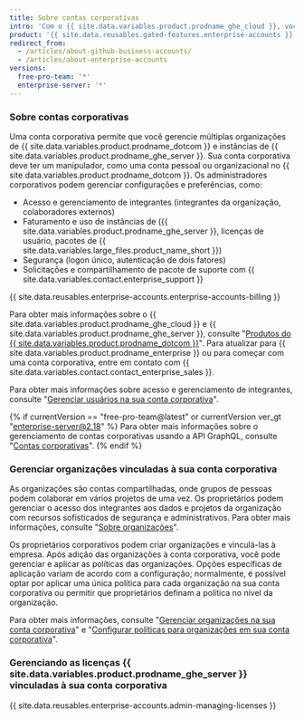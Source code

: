 ```yaml
---
title: Sobre contas corporativas
intro: 'Com o {{ site.data.variables.product.prodname_ghe_cloud }}, você pode criar uma conta corporativa para permitir a colaboração entre suas organizações, ao mesmo tempo que fornece aos administradores um único ponto de visibilidade e gerenciamento.'
product: '{{ site.data.reusables.gated-features.enterprise-accounts }}'
redirect_from:
  - /articles/about-github-business-accounts/
  - /articles/about-enterprise-accounts
versions:
  free-pro-team: '*'
  enterprise-server: '*'
---
```


### Sobre contas corporativas

Uma conta corporativa permite que você gerencie múltiplas organizações de {{ site.data.variables.product.prodname_dotcom }} e instâncias de {{ site.data.variables.product.prodname_ghe_server }}. Sua conta corporativa deve ter um manipulador, como uma conta pessoal ou organizacional no {{ site.data.variables.product.prodname_dotcom }}. Os administradores corporativos podem gerenciar configurações e preferências, como:

- Acesso e gerenciamento de integrantes (integrantes da organização, colaboradores externos)
- Faturamento e uso de instâncias de ({{ site.data.variables.product.prodname_ghe_server }}, licenças de usuário, pacotes de {{ site.data.variables.large_files.product_name_short }})
- Segurança (logon único, autenticação de dois fatores)
- Solicitações e compartilhamento de pacote de suporte com {{ site.data.variables.contact.enterprise_support }}

{{ site.data.reusables.enterprise-accounts.enterprise-accounts-billing }}

Para obter mais informações sobre o {{ site.data.variables.product.prodname_ghe_cloud }} e {{ site.data.variables.product.prodname_ghe_server }}, consulte "[Produtos do {{ site.data.variables.product.prodname_dotcom }}](/articles/github-s-products)". Para atualizar para {{ site.data.variables.product.prodname_enterprise }} ou para começar com uma conta corporativa, entre em contato com {{ site.data.variables.contact.contact_enterprise_sales }}.

Para obter mais informações sobre acesso e gerenciamento de integrantes, consulte "[Gerenciar usuários na sua conta corporativa](/articles/managing-users-in-your-enterprise-account)".

{% if currentVersion == "free-pro-team@latest" or currentVersion ver_gt "enterprise-server@2.18" %}
Para obter mais informações sobre o gerenciamento de contas corporativas usando a API GraphQL, consulte "[Contas corporativas](/v4/guides/managing-enterprise-accounts)".
{% endif %}

### Gerenciar organizações vinculadas à sua conta corporativa

As organizações são contas compartilhadas, onde grupos de pessoas podem colaborar em vários projetos de uma vez. Os proprietários podem gerenciar o acesso dos integrantes aos dados e projetos da organização com recursos sofisticados de segurança e administrativos. Para obter mais informações, consulte "[Sobre organizações](/articles/about-organizations)".

Os proprietários corporativos podem criar organizações e vinculá-las à empresa. Após adição das organizações à conta corporativa, você pode gerenciar e aplicar as políticas das organizações. Opções específicas de aplicação variam de acordo com a configuração; normalmente, é possível optar por aplicar uma única política para cada organização na sua conta corporativa ou permitir que proprietários definam a política no nível da organização.

Para obter mais informações, consulte "[Gerenciar organizações na sua conta corporativa](/articles/managing-organizations-in-your-enterprise-account)" e "[Configurar políticas para organizações em sua conta corporativa](/articles/setting-policies-for-organizations-in-your-enterprise-account)".

### Gerenciando as licenças {{ site.data.variables.product.prodname_ghe_server }} vinculadas à sua conta corporativa

{{ site.data.reusables.enterprise-accounts.admin-managing-licenses }}
